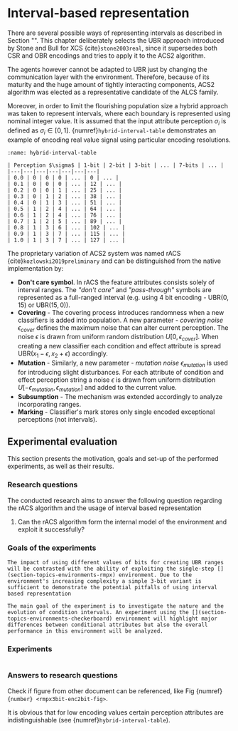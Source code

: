 # Interval-based representation
There are several possible ways of representing intervals as described in Section "[](section-topics-real-interval)". This chapter deliberately selects the UBR approach introduced by Stone and Bull for XCS {cite}`stone2003real`, since it supersedes both CSR and OBR encodings and tries to apply it to the ACS2 algorithm. 

The agents however cannot be adapted to UBR just by changing the communication layer with the environment. Therefore, because of its maturity and the huge amount of tightly interacting components, ACS2 algorithm was elected as a representative candidate of the ALCS family.

Moreover, in order to limit the flourishing population size a hybrid approach was taken to represent intervals, where each boundary is represented using nominal integer value. It is assumed that the input attribute perception $\sigma_i$ is defined as $\sigma_i \in [0, 1]$. {numref}`hybrid-interval-table` demonstrates an example of encoding real value signal using particular encoding resolutions.

```{table} Examples of encoded values for different perceptions $\sigma$. Maximum resolution is calculated with $2^n$, where $n$ is the number of bits used. E.g. a range $[0.3;0.6]$ encoded with 7 bits would be $[38; 76]$ for OBR/UBR or $[76,38]$ for UBR encoding (order is irrelevant).
:name: hybrid-interval-table

| Perception $\sigma$ | 1-bit | 2-bit | 3-bit | ... | 7-bits | ... |
|---|---|---|---|---|---|---|
| 0.0 | 0 | 0 | 0 | ... | 0 | ... | 
| 0.1 | 0 | 0 | 0 | ... | 12 | ... | 
| 0.2 | 0 | 0 | 1 | ... | 25 | ... | 
| 0.3 | 0 | 1 | 2 | ... | 38 | ... | 
| 0.4 | 0 | 1 | 3 | ... | 51 | ... | 
| 0.5 | 1 | 2 | 4 | ... | 64 | ... | 
| 0.6 | 1 | 2 | 4 | ... | 76 | ... | 
| 0.7 | 1 | 2 | 5 | ... | 89 | ... | 
| 0.8 | 1 | 3 | 6 | ... | 102 | ... | 
| 0.9 | 1 | 3 | 7 | ... | 115 | ... | 
| 1.0 | 1 | 3 | 7 | ... | 127 | ... | 
```

The proprietary variation of ACS2 system was named rACS {cite}`kozlowski2019preliminary` and can be distinguished from the native implementation by:

- **Don't care symbol**. In rACS the feature attributes consists solely of interval ranges. The _"don't care"_ and _"pass-through"_ symbols are represented as a full-ranged interval (e.g. using 4 bit encoding - $\textrm{UBR}(0, 15)$ or $\textrm{UBR}(15, 0)$).
- **Covering** - The covering process introduces randomness when a new classifiers is added into population. A new parameter - _covering noise_ $\epsilon_{cover}$ defines the maximum noise that can alter current perception. The noise $\epsilon$ is drawn from uniform random distribution $U[0, \epsilon_{cover}]$. When creating a new classifier each condition and effect attribute is spread $\textrm{UBR}(x_1 - \epsilon, x_2 + \epsilon)$ accordingly.
- **Mutation** - Similarly, a new parameter - _mutation noise_ $\epsilon_{mutation}$ is used for introducing slight disturbances. For each attribute of condition and effect perception string a noise $\epsilon$ is drawn from uniform distribution $U[-\epsilon_{mutation}, \epsilon_{mutation}$] and added to the current value.
- **Subsumption** - The mechanism was extended accordingly to analyze incorporating ranges.
- **Marking** - Classifier's mark stores only single encoded exceptional perceptions (not intervals).

## Experimental evaluation
This section presents the motivation, goals and set-up of the performed experiments, as well as their results.

### Research questions
The conducted research aims to answer the following question regarding the rACS algorithm and the usage of interval based representation

1. Can the rACS algorithm form the internal model of the environment and exploit it successfully?

### Goals of the experiments

```{admonition} _Experiment 1 - Encoding precision_
The impact of using different values of bits for creating UBR ranges will be contrasted with the ability of exploiting the single-step [](section-topics-environments-rmpx) environment. Due to the environment's increasing complexity a simple 3-bit variant is sufficient to demonstrate the potential pitfalls of using interval based representation
```

```{admonition} _Experiment 2 - Nature of the intervals_
The main goal of the experiment is to investigate the nature and the evolution of condition intervals. An experiment using the [](section-topics-environments-checkerboard) environment will highlight major differences between conditional attributes but also the overall performance in this environment will be analyzed.
```

### Experiments

```{tableofcontents}
```

### Answers to research questions
Check if figure from other document can be referenced, like Fig {numref}`{number} <rmpx3bit-enc2bit-fig>`.

It is obvious that for low encoding values certain perception attributes are indistinguishable (see {numref}`hybrid-interval-table`).